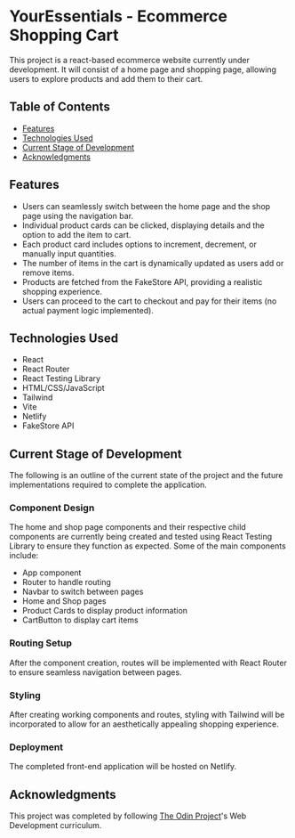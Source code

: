 # YourEssentials - Ecommerce Shopping Cart

This project is a react-based ecommerce website currently under development. It will consist of a home page and shopping page, allowing users to explore products and add them to their cart.

## Table of Contents
- [Features](#features)
- [Technologies Used](#technologies-used)
- [Current Stage of Development](#current-stage-of-development)
- [Acknowledgments](#acknowledgments)

## Features

- Users can seamlessly switch between the home page and the shop page using the navigation bar.
- Individual product cards can be clicked, displaying details and the option to add the item to cart.
- Each product card includes options to increment, decrement, or manually input quantities.
- The number of items in the cart is dynamically updated as users add or remove items.
- Products are fetched from the FakeStore API, providing a realistic shopping experience.
- Users can proceed to the cart to checkout and pay for their items (no actual payment logic implemented).

## Technologies Used

  - React
  - React Router
  - React Testing Library
  - HTML/CSS/JavaScript
  - Tailwind
  - Vite
  - Netlify
  - FakeStore API

## Current Stage of Development

The following is an outline of the current state of the project and the future implementations required to complete the application.

### Component Design
The home and shop page components and their respective child components are currently being created and tested using React Testing Library to ensure they function as expected. Some of the main components include:
- App component 
- Router to handle routing
- Navbar to switch between pages
- Home and Shop pages
- Product Cards to display product information
- CartButton to display cart items

### Routing Setup
After the component creation, routes will be implemented with React Router to ensure seamless navigation between pages. 

### Styling
After creating working components and routes, styling with Tailwind will be incorporated to allow for an aesthetically appealing shopping experience. 

### Deployment
The completed front-end application will be hosted on Netlify.

## Acknowledgments

This project was completed by following [The Odin Project](https://www.theodinproject.com/)'s Web Development curriculum.
